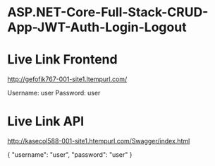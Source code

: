 # ASP.NET-Core-Full-Stack-CRUD-App-JWT-Auth-Login-Logout

# Live Link Frontend
http://gefofik767-001-site1.ltempurl.com/

Username: user
Password: user


# Live Link API
http://kasecol588-001-site1.htempurl.com/Swagger/index.html

{
  "username": "user",
  "password": "user"
}
